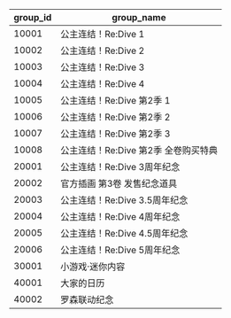 |group_id|group_name|
| --- | --- |
|10001|公主连结！Re:Dive 1|
|10002|公主连结！Re:Dive 2|
|10003|公主连结！Re:Dive 3|
|10004|公主连结！Re:Dive 4|
|10005|公主连结！Re:Dive 第2季 1|
|10006|公主连结！Re:Dive 第2季 2|
|10007|公主连结！Re:Dive 第2季 3|
|10008|公主连结！Re:Dive 第2季 全卷购买特典|
|20001|公主连结！Re:Dive 3周年纪念|
|20002|官方插画 第3卷 发售纪念道具|
|20003|公主连结！Re:Dive 3.5周年纪念|
|20004|公主连结！Re:Dive 4周年纪念|
|20005|公主连结！Re:Dive 4.5周年纪念|
|20006|公主连结！Re:Dive 5周年纪念|
|30001|小游戏·迷你内容|
|40001|大家的日历|
|40002|罗森联动纪念|